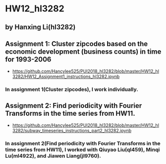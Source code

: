 # HW12_hl3282
## by Hanxing Li(hl3282)

## Assignment 1: Cluster zipcodes based on the economic development (business counts) in time for 1993-2006
- https://github.com/Hancylee525/PUI2018_hl3282/blob/master/HW12_hl3282/HW12_Assignment1_instructions_hl3282.ipynb

### In assignment 1(Cluster zipcodes), I work individually.

## Assignment 2: Find periodicity with Fourier Transforms in the time series from HW11. 
- https://github.com/Hancylee525/PUI2018_hl3282/blob/master/HW12_hl3282/subway_timeseries_instructions_part2_hl3282.ipynb

### In assignment 2(Find periodicity with Fourier Transforms in the time series from HW11), I worked with Qiuyao Liu(ql459), Minqi Lu(ml4922), and Jiawen Liang(jl9760).

